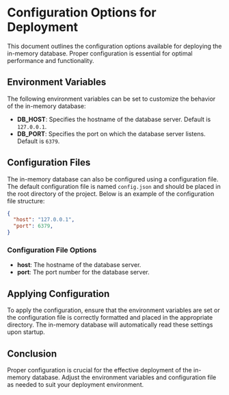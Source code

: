 # Configuration Options for Deployment

This document outlines the configuration options available for deploying the in-memory database. Proper configuration is essential for optimal performance and functionality.

## Environment Variables

The following environment variables can be set to customize the behavior of the in-memory database:

- **DB_HOST**: Specifies the hostname of the database server. Default is `127.0.0.1`.
- **DB_PORT**: Specifies the port on which the database server listens. Default is `6379`.

## Configuration Files

The in-memory database can also be configured using a configuration file. The default configuration file is named `config.json` and should be placed in the root directory of the project. Below is an example of the configuration file structure:

```json
{
  "host": "127.0.0.1",
  "port": 6379,
}
```

### Configuration File Options

- **host**: The hostname of the database server.
- **port**: The port number for the database server.

## Applying Configuration

To apply the configuration, ensure that the environment variables are set or the configuration file is correctly formatted and placed in the appropriate directory. The in-memory database will automatically read these settings upon startup.

## Conclusion

Proper configuration is crucial for the effective deployment of the in-memory database. Adjust the environment variables and configuration file as needed to suit your deployment environment.